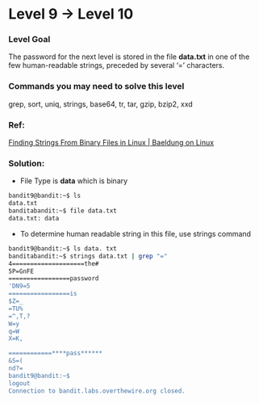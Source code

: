 # Level 9 → Level 10

### Level Goal

The password for the next level is stored in the file **data.txt** in one of the few human-readable strings, preceded by several ‘=’ characters.

### Commands you may need to solve this level

grep, sort, uniq, strings, base64, tr, tar, gzip, bzip2, xxd

### Ref:

[Finding Strings From Binary Files in Linux | Baeldung on Linux](https://www.baeldung.com/linux/find-string-binary-file)

### Solution:

* File Type is **data** which is binary

```bash
bandit9@bandit:~$ ls
data.txt
banditabandit:~$ file data.txt
data.txt: data
```

* To determine human readable string in this file, use strings command

```bash
bandit9@bandit:~$ ls data. txt
banditabandit:~$ strings data.txt | grep "="
4====================the#
5P=GnFE
=================password
'DN9=5
=================is 
$Z=_ 
=TU% 
=^,T,?
W=y
q=W
X=К,

============****pass******
&S=(
nd?= 
bandit9@bandit:~$
logout
Connection to bandit.labs.overthewire.org closed.
```
